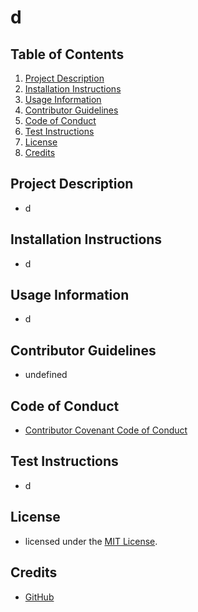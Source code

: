 # d

## Table of Contents

1. [Project Description](#project-description)
2. [Installation Instructions](#installation-instructions)
3. [Usage Information](#usage-information)
4. [Contributor Guidelines](#contributor-guidelines)
5. [Code of Conduct](#code-of-conduct)
6. [Test Instructions](#test-instructions)
7. [License](#license)
8. [Credits](#credits)

## Project Description

* d

## Installation Instructions

* d

## Usage Information

* d

## Contributor Guidelines

* undefined

## Code of Conduct

* [Contributor Covenant Code of Conduct](https://www.contributor-covenant.org/version/2/0/code_of_conduct/code_of_conduct.md)

## Test Instructions

* d

## License

* licensed under the [MIT License](/LICENSE.txt).

## Credits

* [GitHub](http://github.com/skylerdakota)